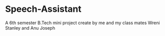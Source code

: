 # Speech-Assistant
A 6th semester B.Tech mini project create by me and my class mates Wreni Stanley and Anu Joseph
